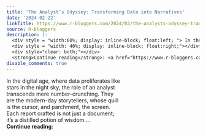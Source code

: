 ```yaml
---
title: 'The Analyst’s Odyssey: Transforming Data into Narratives'
date: '2024-02-22'
linkTitle: https://www.r-bloggers.com/2024/02/the-analysts-odyssey-transforming-data-into-narratives/
source: R-bloggers
description: |-
  <div style = "width:60%; display: inline-block; float:left; "> In the digital age, where data proliferates like stars in the night sky, the role of an analyst transcends mere number-crunching. They are the modern-day storytellers, whose quill is the cursor, and parchment, the screen. Each report crafted is not just a document; it’s a distilled potion of wisdom ...</div>
  <div style = "width: 40%; display: inline-block; float:right;"></div>
  <div style="clear: both;"></div>
  <strong>Continue reading</strong>: <a href="https://www.r-bloggers.com/2024/02/the-analysts-odyssey-transforming-data-into-nar ...
disable_comments: true
---
```

<div style = "width:60%; display: inline-block; float:left; "> In the digital age, where data proliferates like stars in the night sky, the role of an analyst transcends mere number-crunching. They are the modern-day storytellers, whose quill is the cursor, and parchment, the screen. Each report crafted is not just a document; it’s a distilled potion of wisdom ...</div>
<div style = "width: 40%; display: inline-block; float:right;"></div>
<div style="clear: both;"></div>
<strong>Continue reading</strong>: <a href="https://www.r-bloggers.com/2024/02/the-analysts-odyssey-transforming-data-into-nar ...